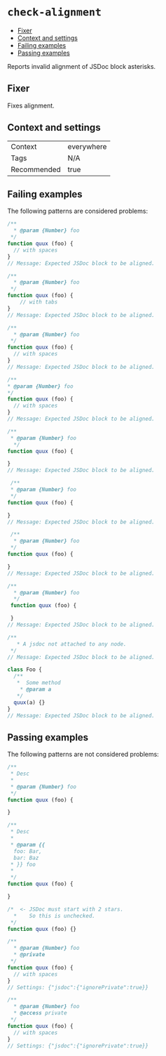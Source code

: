 <a name="user-content-check-alignment"></a>
<a name="check-alignment"></a>
# <code>check-alignment</code>

* [Fixer](#user-content-check-alignment-fixer)
* [Context and settings](#user-content-check-alignment-context-and-settings)
* [Failing examples](#user-content-check-alignment-failing-examples)
* [Passing examples](#user-content-check-alignment-passing-examples)


Reports invalid alignment of JSDoc block asterisks.

<a name="user-content-check-alignment-fixer"></a>
<a name="check-alignment-fixer"></a>
## Fixer

Fixes alignment.

<a name="user-content-check-alignment-context-and-settings"></a>
<a name="check-alignment-context-and-settings"></a>
## Context and settings

|||
|---|---|
|Context|everywhere|
|Tags|N/A|
|Recommended|true|

<a name="user-content-check-alignment-failing-examples"></a>
<a name="check-alignment-failing-examples"></a>
## Failing examples

The following patterns are considered problems:

````js
/**
  * @param {Number} foo
 */
function quux (foo) {
  // with spaces
}
// Message: Expected JSDoc block to be aligned.

/**
  * @param {Number} foo
 */
function quux (foo) {
	// with tabs
}
// Message: Expected JSDoc block to be aligned.

/**
  * @param {Number} foo
 */
function quux (foo) {
  // with spaces
}
// Message: Expected JSDoc block to be aligned.

/**
* @param {Number} foo
*/
function quux (foo) {
  // with spaces
}
// Message: Expected JSDoc block to be aligned.

/**
 * @param {Number} foo
  */
function quux (foo) {

}
// Message: Expected JSDoc block to be aligned.

 /**
 * @param {Number} foo
 */
function quux (foo) {

}
// Message: Expected JSDoc block to be aligned.

 /**
  * @param {Number} foo
 */
function quux (foo) {

}
// Message: Expected JSDoc block to be aligned.

/**
  * @param {Number} foo
  */
 function quux (foo) {

 }
// Message: Expected JSDoc block to be aligned.

/**
   * A jsdoc not attached to any node.
 */
// Message: Expected JSDoc block to be aligned.

class Foo {
  /**
   *  Some method
    * @param a
   */
  quux(a) {}
}
// Message: Expected JSDoc block to be aligned.
````



<a name="user-content-check-alignment-passing-examples"></a>
<a name="check-alignment-passing-examples"></a>
## Passing examples

The following patterns are not considered problems:

````js
/**
 * Desc
 *
 * @param {Number} foo
 */
function quux (foo) {

}

/**
 * Desc
 *
 * @param {{
  foo: Bar,
  bar: Baz
 * }} foo
 *
 */
function quux (foo) {

}

/*  <- JSDoc must start with 2 stars.
  *    So this is unchecked.
 */
function quux (foo) {}

/**
  * @param {Number} foo
  * @private
 */
function quux (foo) {
  // with spaces
}
// Settings: {"jsdoc":{"ignorePrivate":true}}

/**
  * @param {Number} foo
  * @access private
 */
function quux (foo) {
  // with spaces
}
// Settings: {"jsdoc":{"ignorePrivate":true}}
````


